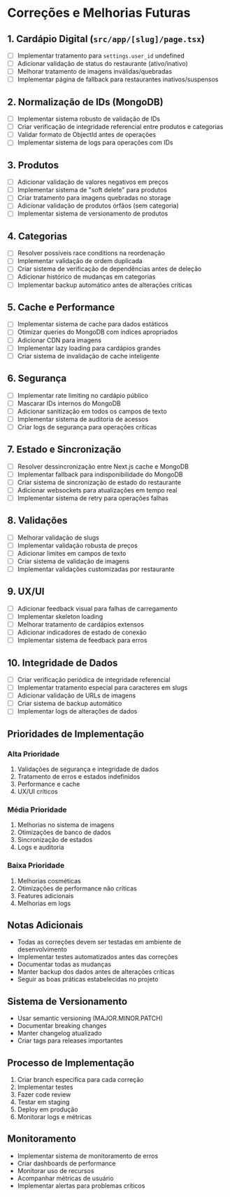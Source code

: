 # Correções e Melhorias Futuras

## 1. Cardápio Digital (`src/app/[slug]/page.tsx`)
- [ ] Implementar tratamento para `settings.user_id` undefined
- [ ] Adicionar validação de status do restaurante (ativo/inativo)
- [ ] Melhorar tratamento de imagens inválidas/quebradas
- [ ] Implementar página de fallback para restaurantes inativos/suspensos

## 2. Normalização de IDs (MongoDB)
- [ ] Implementar sistema robusto de validação de IDs
- [ ] Criar verificação de integridade referencial entre produtos e categorias
- [ ] Validar formato de ObjectId antes de operações
- [ ] Implementar sistema de logs para operações com IDs

## 3. Produtos
- [ ] Adicionar validação de valores negativos em preços
- [ ] Implementar sistema de "soft delete" para produtos
- [ ] Criar tratamento para imagens quebradas no storage
- [ ] Adicionar validação de produtos órfãos (sem categoria)
- [ ] Implementar sistema de versionamento de produtos

## 4. Categorias
- [ ] Resolver possíveis race conditions na reordenação
- [ ] Implementar validação de ordem duplicada
- [ ] Criar sistema de verificação de dependências antes de deleção
- [ ] Adicionar histórico de mudanças em categorias
- [ ] Implementar backup automático antes de alterações críticas

## 5. Cache e Performance
- [ ] Implementar sistema de cache para dados estáticos
- [ ] Otimizar queries do MongoDB com índices apropriados
- [ ] Adicionar CDN para imagens
- [ ] Implementar lazy loading para cardápios grandes
- [ ] Criar sistema de invalidação de cache inteligente

## 6. Segurança
- [ ] Implementar rate limiting no cardápio público
- [ ] Mascarar IDs internos do MongoDB
- [ ] Adicionar sanitização em todos os campos de texto
- [ ] Implementar sistema de auditoria de acessos
- [ ] Criar logs de segurança para operações críticas

## 7. Estado e Sincronização
- [ ] Resolver dessincronização entre Next.js cache e MongoDB
- [ ] Implementar fallback para indisponibilidade do MongoDB
- [ ] Criar sistema de sincronização de estado do restaurante
- [ ] Adicionar websockets para atualizações em tempo real
- [ ] Implementar sistema de retry para operações falhas

## 8. Validações
- [ ] Melhorar validação de slugs
- [ ] Implementar validação robusta de preços
- [ ] Adicionar limites em campos de texto
- [ ] Criar sistema de validação de imagens
- [ ] Implementar validações customizadas por restaurante

## 9. UX/UI
- [ ] Adicionar feedback visual para falhas de carregamento
- [ ] Implementar skeleton loading
- [ ] Melhorar tratamento de cardápios extensos
- [ ] Adicionar indicadores de estado de conexão
- [ ] Implementar sistema de feedback para erros

## 10. Integridade de Dados
- [ ] Criar verificação periódica de integridade referencial
- [ ] Implementar tratamento especial para caracteres em slugs
- [ ] Adicionar validação de URLs de imagens
- [ ] Criar sistema de backup automático
- [ ] Implementar logs de alterações de dados

## Prioridades de Implementação

### Alta Prioridade
1. Validações de segurança e integridade de dados
2. Tratamento de erros e estados indefinidos
3. Performance e cache
4. UX/UI críticos

### Média Prioridade
1. Melhorias no sistema de imagens
2. Otimizações de banco de dados
3. Sincronização de estados
4. Logs e auditoria

### Baixa Prioridade
1. Melhorias cosméticas
2. Otimizações de performance não críticas
3. Features adicionais
4. Melhorias em logs

## Notas Adicionais
- Todas as correções devem ser testadas em ambiente de desenvolvimento
- Implementar testes automatizados antes das correções
- Documentar todas as mudanças
- Manter backup dos dados antes de alterações críticas
- Seguir as boas práticas estabelecidas no projeto

## Sistema de Versionamento
- Usar semantic versioning (MAJOR.MINOR.PATCH)
- Documentar breaking changes
- Manter changelog atualizado
- Criar tags para releases importantes

## Processo de Implementação
1. Criar branch específica para cada correção
2. Implementar testes
3. Fazer code review
4. Testar em staging
5. Deploy em produção
6. Monitorar logs e métricas

## Monitoramento
- Implementar sistema de monitoramento de erros
- Criar dashboards de performance
- Monitorar uso de recursos
- Acompanhar métricas de usuário
- Implementar alertas para problemas críticos 